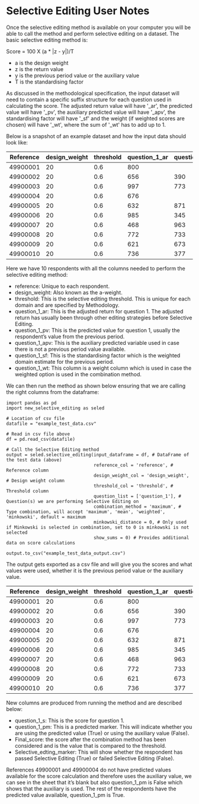 # Selective Editing User Notes

Once the selective editing method is available on your computer you will be
able to call the method and perform selective editing on a dataset. The
basic selective editing method is:

Score = 100 X (a * |z - y|)/T

* a is the design weight
* z is the return value
* y is the previous period value or the auxiliary value
* T is the standardising factor

As discussed in the methodological specification, the input dataset will
need to contain a specific suffix structure for each question used in
calculating the score. The adjusted return value will have '_ar', the
predicted value will have '_pv', the auxiliary predicted value will
have '_apv', the standardising factor will have '_sf' and the weight
(if weighted scores are chosen) will have '_wt', where the sum of '_wt'
has to add up to 1.

Below is a snapshot of an example dataset and how the input data should
look like:

| Reference | design_weight | threshold | question_1_ar | question_1_pv | question_1_apv | question_1_sf | question_1_wt |
| --- | --- | --- | --- | --- | --- | --- | --- |
| 49900001 | 20 | 0.6 | 800 | | 424 | 800000 | 1 |
| 49900002 | 20 | 0.6 | 656 | 390 | 259 | 800000 | 1 |
| 49900003 | 20 | 0.6 | 997 | 773 | 912 | 800000 | 1 |
| 49900004 | 20 | 0.6 | 676 |  | 334 | 800000 | 1 |
| 49900005 | 20 | 0.6 | 632 | 871 | 684 | 800000 | 1 |
| 49900006 | 20 | 0.6 | 985 | 345 | 312 | 800000 | 1 |
| 49900007 | 20 | 0.6 | 468 | 963 | 773 | 800000 | 1 |
| 49900008 | 20 | 0.6 | 772 | 733 | 833 | 800000 | 1 |
| 49900009 | 20 | 0.6 | 621 | 673 | 898 | 800000 | 1 |
| 49900010 | 20 | 0.6 | 736 | 377 | 646 | 800000 | 1 |

Here we have 10 respondents with all the columns needed to perform the
selective editing method:

*	reference: Unique to each respondent.
*	design_weight: Also known as the a-weight.
*	threshold: This is the selective editing threshold. This is unique for
each domain and are specified by Methodology.
*	question_1_ar: This is the adjusted return for question 1. The adjusted
return has usually been through other editing strategies before Selective
Editing.
*	question_1_pv: This is the predicted value for question 1, usually the
respondent’s value from the previous period.
*	question_1_apv: This is the auxiliary predicted variable used in case
there is not a previous period value available.
*	question_1_sf: This is the standardising factor which is the weighted
domain estimate for the previous period.
*	question_1_wt: This column is a weight column which is used in case the
weighted option is used in the combination method.

We can then run the method as shown below ensuring that we are calling the
right columns from the dataframe:

```
import pandas as pd
import new_selective_editing as seled

# Location of csv file
datafile = "example_test_data.csv"

# Read in csv file above
df = pd.read_csv(datafile)

# Call the Selective Editing method
output = seled.selective_editing(input_dataframe = df, # DataFrame of the test data (above)
                                 reference_col = 'reference', # Reference column
                                 design_weight_col = 'design_weight', # Design weight column
                                 threshold_col = 'threshold', # Threshold column
                                 question_list = ['question_1'], # Question(s) we are performing Selective Editing on
                                 combination_method = 'maximum', # Type combination, will accept 'maximum', 'mean', 'weighted', 'minkowski', default = maximum
                                 minkowski_distance = 0, # Only used if Minkowski is selected in combination, set to 0 is minkowski is not selected
                                 show_sums = 0) # Provides additional data on score calculations
                                 
output.to_csv("example_test_data_output.csv")
```

The output gets exported as a csv file and will give you the scores and what
values were used, whether it is the previous period value or the auxiliary
value.

| Reference | design_weight | threshold | question_1_ar | question_1_pv | question_1_apv | question_1_sf | question_1_s | question_1_pm | final_score | selective_editing_marker
| --- | --- | --- | --- | --- | --- | --- | --- | --- | --- | --- |
| 49900001 | 20 | 0.6 | 800 | | 424 | 800000 | 0.94 | FALSE | 0.94 | FALSE |
| 49900002 | 20 | 0.6 | 656 | 390 | 259 | 800000 | 0.665 | TRUE | 0.665 | FALSE |
| 49900003 | 20 | 0.6 | 997 | 773 | 912 | 800000 | 0.56 | TRUE | 0.56 | TRUE |
| 49900004 | 20 | 0.6 | 676 |  | 334 | 800000 | 0.855 | FALSE | 0.855 | FALSE |
| 49900005 | 20 | 0.6 | 632 | 871 | 684 | 800000 | 0.5975 | TRUE | 0.5975 | TRUE |
| 49900006 | 20 | 0.6 | 985 | 345 | 312 | 800000 | 1.6 | TRUE | 1.6 | FALSE |
| 49900007 | 20 | 0.6 | 468 | 963 | 773 | 800000 | 1.2375 | TRUE | 1.2375 | FALSE |
| 49900008 | 20 | 0.6 | 772 | 733 | 833 | 800000 | 0.0975 | TRUE | 0.0975 | TRUE |
| 49900009 | 20 | 0.6 | 621 | 673 | 898 | 800000 | 0.13 | TRUE | 0.13 | TRUE |
| 49900010 | 20 | 0.6 | 736 | 377 | 646 | 800000 | 0.8975 | TRUE | 0.8975 | FALSE |

New columns are produced from running the method and are described below:

*	question_1_s: This is the score for question 1.
*	question_1_pm: This is a predicted marker. This will indicate whether you
are using the predicted value (True) or using the auxiliary value (False).
*	Final_score: the score after the combination method has been considered and
is the value that is compared to the threshold.
*	Selective_edting_marker: This will show whether the respondent has passed
Selective Editing (True) or failed Selective Editing (False).

References 49900001 and 49900004 do not have predicted values available for the
score calculation and therefore uses the auxiliary value, we can see in the
sheet that it’s blank but also question_1_pm is False which shows that the
auxiliary is used. The rest of the respondents have the predicted value
available, question_1_pm is True.

